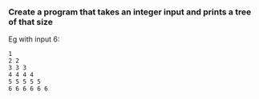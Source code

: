 ### Create a program that takes an integer input and prints a tree of that size
Eg with input 6:
```
1 
2 2 
3 3 3 
4 4 4 4
5 5 5 5 5 
6 6 6 6 6 6 
```